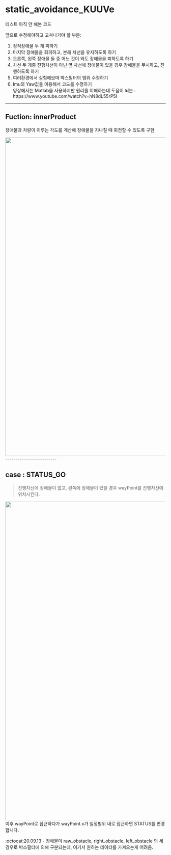 # static_avoidance_KUUVe

테스트 아직 안 해본 코드

앞으로 수정해야하고 고쳐나가야 할 부분:
<ol>
  <li>정적장애물 두 개 피하기</li>
  <li>마지막 장애물을 회피하고, 본래 차선을 유지하도록 하기</li>
  <li>오른쪽, 왼쪽 장애물 둘 중 어느 것이 와도 장애물을 피하도록 하기</li>
  <li>차선 두 개중 진행차선이 아닌 옆 차선에 장애물이 있을 경우 장애물을 무시하고, 진행하도록 하기</li>
  <li>여러환경에서 실험해보며 박스필터의 범위 수정하기</li>
  <li>Imu의 Yaw값을 이용해서 코드를 수정하기</li>
   영상에서는 Matlab을 사용하지만 원리를 이해하는데 도움이 되는 : https://www.youtube.com/watch?v=hN8dL55rP5I
</ol>
 
-------------------------
<h2>Fuction: innerProduct</h2>

장애물과 차량이 이루는 각도를 계산해 장애물을 지나칠 때 회전할 수 있도록 구현

<div>
<img width="1000" src= "https://user-images.githubusercontent.com/67793181/92998879-99d42b00-f557-11ea-9e38-6387fb5a1fe3.jpg">
</div>
-------------------------
<h2>case : STATUS_GO </h2>

>진행차선에 장애물이 없고, 왼쪽에 장애물이 있을 경우 wayPoint를 진행차선에 위치시킨다.

<div>
<img width="1000" src="https://user-images.githubusercontent.com/67793181/93022332-d40afe80-f623-11ea-84e0-f73164be07e7.jpg">
이후 wayPoint로 접근하다가 wayPoint.x가 일정범위 내로 접근하면 STATUS를 변경합니다.
</div>

:octocat:20.09.13 - 장애물이 raw_obstacle, right_obstacle, left_obstacle 의 세 경우로 박스필터에 의해 구분되는데, 여기서 원하는 데이터를 가져오는게 어려움.
